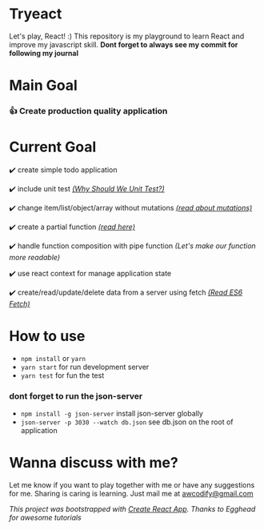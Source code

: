 # Tryeact

Let's play, React! :)
This repository is my playground to learn React and improve my javascript skill. **Dont forget to always see my commit for following my journal**

# Main Goal
### :+1: Create production quality application

# Current Goal
:heavy_check_mark: create simple todo application

:heavy_check_mark: include unit test [_(Why Should We Unit Test?)_](https://gist.github.com/kn9ts/6419026f021e292080b8f1382c30a730)

:heavy_check_mark: change item/list/object/array without mutations [_(read about mutations)_](https://medium.com/@fknussel/arrays-objects-and-mutations-6b23348b54aa)

:heavy_check_mark: create a partial function [_(read here)_](http://honyovk.com/articles/partial-functions-javascript/)

:heavy_check_mark: handle function composition with pipe function _(Let's make our function more readable)_

:heavy_check_mark: use react context for manage application state

:heavy_check_mark: create/read/update/delete data from a server using fetch [_(Read ES6 Fetch)_](https://developer.mozilla.org/en-US/docs/Web/API/Fetch_API/Using_Fetch)


# How to use
* `npm install` or `yarn`
* `yarn start` for run development server
* `yarn test` for fun the test

### dont forget to run the json-server
* `npm install -g json-server` install json-server globally
* `json-server -p 3030 --watch db.json` see db.json on the root of application

# Wanna discuss with me?
Let me know if you want to play together with me or have any suggestions for me. Sharing is caring is learning.
Just mail me at awcodify@gmail.com

_This project was bootstrapped with [Create React App](https://github.com/facebookincubator/create-react-app). Thanks to Egghead for awesome tutorials_
